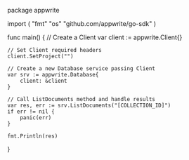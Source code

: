 package appwrite

import (
    "fmt"
    "os"
    "github.com/appwrite/go-sdk"
)

func main() {
    // Create a Client
    var client := appwrite.Client{}

    // Set Client required headers
    client.SetProject("")

    // Create a new Database service passing Client
    var srv := appwrite.Database{
        client: &client
    }

    // Call ListDocuments method and handle results
    var res, err := srv.ListDocuments("[COLLECTION_ID]")
    if err != nil {
        panic(err)
    }

    fmt.Println(res)
}